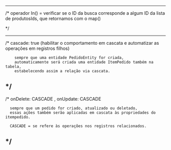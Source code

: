   ---------------
  /*
    operador In() = verificar se o ID da busca corresponde a algum ID da lista de produtosIds, que retornamos com o map()
    
  */  
  
  ---------------
  /* 
        cascade: true (habilitar o comportamento em cascata e automatizar as operações em registros filhos)

        sempre que uma entidade PedidoEntity for criada,
        automaticamente será criada uma entidade ItemPedido também na tabela,
        estabelecendo assim a relação via cascata. 
  */
 ---------------
  /* 
      onDelete: CASCADE , onUpdate: CASCADE
     
      sempre que um pedido for criado, atualizado ou deletado,
      essas ações também serão aplicadas em cascata às propriedades do itempedido.

      CASCADE = se refere às operações nos registros relacionados.
  */
 ---------------